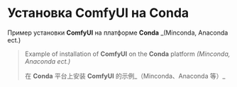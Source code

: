 # Установка ComfyUI на Conda
Пример установки **ComfyUI** на платформе **Conda** _(Minconda, Anaconda ect.)
> Example of installation of **ComfyUI** on the **Conda** platform _(Minconda, Anaconda ect.)_
> 
> 在 **Conda** 平台上安装 **ComfyUI** 的示例_（Minconda、Anaconda 等）_
